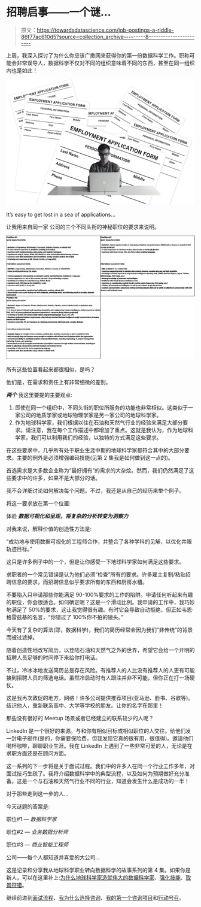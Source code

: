 # 招聘启事——一个谜…

> 原文：<https://towardsdatascience.com/job-postings-a-riddle-86f77ac610d5?source=collection_archive---------8----------------------->

上周，我深入探讨了为什么你应该广撒网来获得你的第一份数据科学工作。职称可能会非常误导人，数据科学不仅对不同的组织意味着不同的东西，甚至在同一组织内也是如此！

![](img/4e4f5d5cf4b841e7b207443dc80e37d4.png)

It’s easy to get lost in a sea of applications…

让我用来自同一家 公司的三个不同头衔的神秘职位的要求来说明。

![](img/acce24e123219cb9659f653db62778c3.png)

所有这些位置看起来都很相似，是吗？

他们是，在需求和责任上有非常细微的差别。

***两个*** 我这里要提的主要观点:

1.  即使在同一个组织中，不同头衔的职位所服务的功能也非常相似。这类似于一家公司的地质学家或地球物理学家是另一家公司的地球科学家。
2.  作为地球科学家，我们根据以往在石油和天然气行业的经验来满足大部分要求。请注意，我在每个工作描述中都增加了重点。这就是我认为，作为地球科学家，我们可以利用我们的经验，以独特的方式满足这些要求。

在这些要求中，几乎所有处于职业生涯中期的地球科学家都符合其中的大部分要求。主要的例外是必须增强编码技能(见第 2 集我是如何做到这一点的)。

首选需求是大多数企业称为“最好拥有”的需求的大杂烩。然而，我们仍然满足了这些要求中的许多，如果不是大部分的话。

我不会详细讨论如何解决每个问题。不过，我还是从自己的经历来举个例子。

将这一要求放在第一个位置:

体验 ***数据可视化和呈现，将复杂的分析转变为洞察力***

对我来说，解释价值的创造性方法是:

“成功地与使用数据可视化的工程师合作，并整合了各种学科的见解，以优化井眼轨迹目标。”

这只是许多例子中的一个，但是让你感受一下地球科学家如何满足这些要求。

求职者的一个常见错误是认为他们必须“检查”所有的要求。许多雇主复制/粘贴招聘信息的要求，而招聘信息似乎要求所有的东西和厨房水槽。

不要陷入只申请那些你能满足 90-100%要求的工作的陷阱。申请任何听起来有趣的职位，你会很适合。如何确定呢？这是一个滑动比例。我申请的工作中，我巧妙地满足了 50%的要求，这让我觉得很有趣。有时它会导致自动拒绝，但正如韦恩·格雷兹基的名言，“你错过了 100%你不拍的镜头。”

今天有了复杂的算法(耶，数据科学)，我们的简历经常会因为我们“非传统”的背景而被过滤掉。

随着创造性地改写简历，以登陆石油和天然气之外的世界，希望它会给一个开明的招聘人员足够的时间停下来给你打电话。

不过，冷冰冰地发送简历总是存在风险。有推荐人的人比没有推荐人的人更有可能接到招聘人员的筛选电话。虽然冷启动时有人跟注并非不可能，但你正在打一场硬仗。

这是我再次敦促的地方，网络！许多公司提供推荐项目(亚马逊、脸书、谷歌等)。结识他人，重新联系高中、大学等学校的朋友。让你的名字在那里！

那些没有很好的 Meetup 场景或者已经建立的联系较少的人呢？

LinkedIn 是一个很好的来源。与和你有相似目标或相似职位的人交往。给他们发一封电子邮件(是的，你需要保险费，但我发现它真的很有用，很值得)。邀请他们喝杯咖啡，聊聊职业生涯。我在 LinkedIn 上遇到了一些非常可爱的人，无论是在求职方面还是在顾问方面。

这一系列的下一步将是关于面试过程。我们中的许多人在同一个行业工作多年，对面试技巧生疏了。我将介绍数据科学中的典型流程，以及如何为预期做好充分准备。这是一个与石油和天然气行业不同的行业，知道会发生什么是成功的一半！

对于那些走到这一步的人…

今天谜题的答案是:

职位#1 — *数据科学家*

职位#2 — *业务数据分析师*

职位#3 — *商业智能工程师*

公司——每个人都知道并喜爱的大公司…

这是记录和分享我从地球科学职业转向数据科学的故事系列的第 4 集。如果你是新人，可以在这里补上:[为什么地球科学家造就伟大的数据科学家](https://medium.com/towards-data-science/career-change-wait-what-3c687f05fc49)、[强化技能](https://medium.com/towards-data-science/galvanizing-my-skills-a4b4d1175cb4)、[取景狩猎](https://medium.com/@stefbernosky/framing-the-hunt-913f9a0eae6a)。

继续前进到[面试流程](https://medium.com/towards-data-science/we-arent-in-kansas-anymore-interviewing-struggles-f036d4a9fc9a)、[我为什么选择咨询](https://medium.com/@stefbernosky/consulting-why-consulting-b8a22243ff89)、[我的第一个咨询项目](https://medium.com/towards-data-science/consulting-trial-by-fire-c33a24e65a59)和[行动号召](https://medium.com/@stefbernosky/diamonds-in-the-rough-call-to-action-90c01e0952ed)。